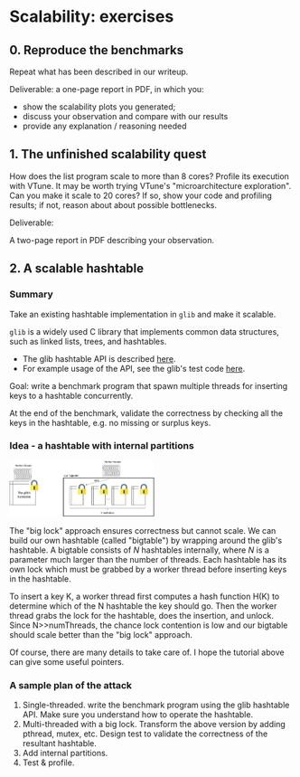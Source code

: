 # Scalability: exercises

## 0. Reproduce the benchmarks

Repeat what has been described in our writeup. 

Deliverable: a one-page report in PDF, in which you: 

* show the scalability plots you generated; 
* discuss your observation and compare with our results
* provide any explanation / reasoning needed 

## 1. The unfinished scalability quest

How does the list program scale to more than 8 cores? Profile its execution with VTune. It may be worth trying VTune's "microarchitecture exploration". Can you make it scale to 20 cores? If so, show your code and profiling results; if not, reason about about possible bottlenecks. 

Deliverable: 

A two-page report in PDF describing your observation. 

## 2. A scalable hashtable 

### Summary

Take an existing hashtable implementation in `glib` and make it scalable. 

`glib` is a widely used C library that implements common data structures, such as linked lists, trees, and hashtables. 

* The glib hashtable API is described [here](https://developer.gnome.org/glib/stable/glib-Hash-Tables.html). 
* For example usage of the API, see the glib's test code [here](https://github.com/GNOME/glib/blob/mainline/glib/tests/hash.c). 

Goal: write a benchmark program that spawn multiple threads for inserting keys to a hashtable concurrently. 

At the end of the benchmark, validate the correctness by checking all the keys in the hashtable, e.g. no missing or surplus keys. 

### Idea - a hashtable with internal partitions

<img src="figures/bigtable.png" style="zoom: 25%;" />

The "big lock" approach ensures correctness but cannot scale. We can build our own hashtable (called "bigtable") by wrapping around the glib's hashtable. A bigtable consists of *N* hashtables internally, where *N* is a parameter much larger than the number of threads. Each hashtable has its own lock which must be grabbed by a worker thread before inserting keys in the hashtable. 

To insert a key K, a worker thread first computes a hash function H(K) to determine which of the N hashtable the key should go. Then the worker thread grabs the lock for the hashtable, does the insertion, and unlock. Since N>>numThreads, the chance lock contention is low and our bigtable should scale better than the "big lock" approach. 

Of course, there are many details to take care of. I hope the tutorial above can give some useful pointers. 

### A sample plan of the attack 

1. Single-threaded. write the benchmark program using the glib hashtable API. Make sure you understand how to operate the hashtable. 
2. Multi-threaded with a big lock. Transform the above version by adding pthread, mutex, etc. Design test to validate the correctness of the resultant hashtable. 
3. Add internal partitions. 
4. Test & profile. 